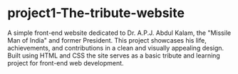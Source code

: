 # project1-The-tribute-website
A simple front-end website dedicated to Dr. A.P.J. Abdul Kalam, the "Missile Man of India" and former President. This project showcases his life, achievements, and contributions in a clean and visually appealing design. Built using HTML and CSS the site serves as a basic tribute and learning project for front-end web development.
